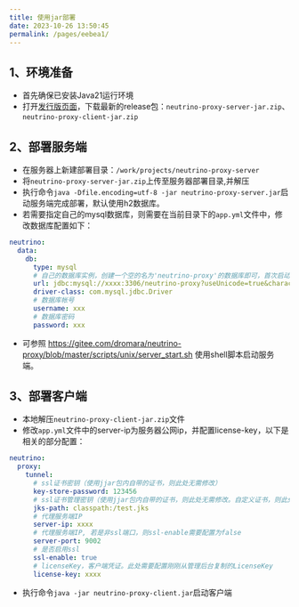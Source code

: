 ```yaml
---
title: 使用jar部署
date: 2023-10-26 13:50:45
permalink: /pages/eebea1/
---
```


## 1、环境准备
- 首先确保已安装Java21运行环境
- 打开[发行版页面](https://gitee.com/dromara/neutrino-proxy/releases)，下载最新的release包：`neutrino-proxy-server-jar.zip`、`neutrino-proxy-client-jar.zip`


## 2、部署服务端
- 在服务器上新建部署目录：`/work/projects/neutrino-proxy-server`
- 将`neutrino-proxy-server-jar.zip`上传至服务器部署目录,并解压
- 执行命令`java -Dfile.encoding=utf-8 -jar neutrino-proxy-server.jar`启动服务端完成部署，默认使用h2数据库。
- 若需要指定自己的mysql数据库，则需要在当前目录下的`app.yml`文件中，修改数据库配置如下：

```yml
neutrino:
  data:
    db:
      type: mysql
      # 自己的数据库实例，创建一个空的名为'neutrino-proxy'的数据库即可，首次启动服务端会自动初始化
      url: jdbc:mysql://xxxx:3306/neutrino-proxy?useUnicode=true&characterEncoding=UTF-8&allowMultiQueries=true&useAffectedRows=true&useSSL=false
      driver-class: com.mysql.jdbc.Driver
      # 数据库帐号
      username: xxx
      # 数据库密码
      password: xxx
```

- 可参照 https://gitee.com/dromara/neutrino-proxy/blob/master/scripts/unix/server_start.sh 使用shell脚本启动服务端。

## 3、部署客户端
- 本地解压`neutrino-proxy-client-jar.zip`文件
- 修改`app.yml`文件中的server-ip为服务器公网ip，并配置license-key，以下是相关的部分配置：
```yml
neutrino:
  proxy:
    tunnel:
      # ssl证书密钥（使用jjar包内自带的证书，则此处无需修改）
      key-store-password: 123456
      # ssl证书管理密钥（使用jjar包内自带的证书，则此处无需修改。自定义证书，则此处配置对应的路径）
      jks-path: classpath:/test.jks
      # 代理服务端IP
      server-ip: xxxx
      # 代理服务端IP, 若是非ssl端口，则ssl-enable需要配置为false
      server-port: 9002
      # 是否启用ssl
      ssl-enable: true
      # licenseKey，客户端凭证。此处需要配置刚刚从管理后台复制的LicenseKey
      license-key: xxxx
```
- 执行命令`java -jar neutrino-proxy-client.jar`启动客户端

